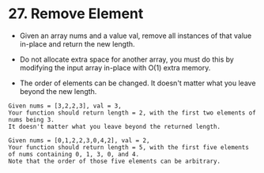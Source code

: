 # 27. Remove Element
* Given an array nums and a value val, remove all instances of that value in-place and return the new length.

* Do not allocate extra space for another array, you must do this by modifying the input array in-place with O(1) extra memory.

* The order of elements can be changed. It doesn't matter what you leave beyond the new length.
```text
Given nums = [3,2,2,3], val = 3,
Your function should return length = 2, with the first two elements of nums being 3.
It doesn't matter what you leave beyond the returned length.

Given nums = [0,1,2,2,3,0,4,2], val = 2,
Your function should return length = 5, with the first five elements of nums containing 0, 1, 3, 0, and 4.
Note that the order of those five elements can be arbitrary.
```